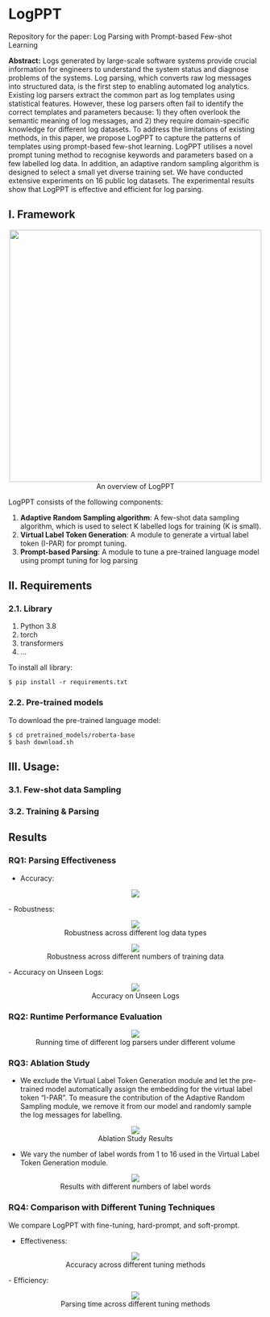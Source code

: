 # LogPPT

Repository for the paper: Log Parsing with Prompt-based Few-shot Learning

**Abstract:** Logs generated by large-scale software systems provide crucial information for engineers to understand the
system status and diagnose problems of the systems. Log parsing, which converts raw log messages into structured data,
is the first step to enabling automated log analytics. Existing log parsers extract the common part as log templates
using statistical features. However, these log parsers often fail to identify the correct templates and parameters
because: 1) they often overlook the semantic meaning of log messages, and 2) they require domain-specific knowledge for
different log datasets. To address the limitations of existing methods, in this paper, we propose LogPPT to capture the
patterns of templates using prompt-based few-shot learning. LogPPT utilises a novel prompt tuning method to recognise
keywords and parameters based on a few labelled log data. In addition, an adaptive random sampling algorithm is designed
to select a small yet diverse training set. We have conducted extensive experiments on 16 public log datasets. The
experimental results show that LogPPT is effective and efficient for log parsing.

## I. Framework

<p align="center"><img src="docs/images/LogPPT_overview.png" width="500"><br>An overview of LogPPT</p>

LogPPT consists of the following components:
1. **Adaptive Random Sampling algorithm**:  A few-shot data sampling algorithm, which is used to select K labelled logs for training (K is small).
2. **Virtual Label Token Generation**: A module to generate a virtual label token (I-PAR) for prompt tuning.
3. **Prompt-based Parsing**: A module to tune a pre-trained language model using prompt tuning for log parsing

## II. Requirements
### 2.1. Library
1. Python 3.8
2. torch
3. transformers
4. ...

To install all library:
```shell
$ pip install -r requirements.txt
```

### 2.2. Pre-trained models
To download the pre-trained language model:
```shell
$ cd pretrained_models/roberta-base
$ bash download.sh
```

## III. Usage:

### 3.1. Few-shot data Sampling

### 3.2. Training & Parsing

## Results
### RQ1: Parsing Effectiveness
- Accuracy:
<p align="center"><img src="docs/images/RQ1_comparison.png"></p>
- Robustness:
<p align="center"><img src="docs/images/RQ1_robustness1.png"><br>Robustness across different log data types</p>
<p align="center"><img src="docs/images/RQ1_robustness2.png"><br>Robustness across different numbers of training data</p>
- Accuracy on Unseen Logs:
<p align="center"><img src="docs/images/RQ1_unseen.png"><br>Accuracy on Unseen Logs</p>

### RQ2: Runtime Performance Evaluation
<p align="center"><img src="docs/images/RQ2_runtime.png"><br>Running time of different log parsers under different volume</p>

### RQ3: Ablation Study
- We exclude the Virtual Label Token Generation module and let the pre-trained model automatically assign the embedding for the virtual label token “I-PAR”. To measure the contribution of the Adaptive Random Sampling module, we remove it from our model and randomly sample the log messages for labelling.
<p align="center"><img src="docs/images/RQ3_ablation_study.png"><br>Ablation Study Results</p>

- We vary the number of label words from 1 to 16 used in the Virtual Label Token Generation module.
<p align="center"><img src="docs/images/RQ3_lbl_words.png"><br>Results with different numbers of label words</p>

### RQ4: Comparison with Different Tuning Techniques
We compare LogPPT with fine-tuning, hard-prompt, and soft-prompt.
- Effectiveness:
<p align="center"><img src="docs/images/RQ4_accuracy.png"><br>Accuracy across different tuning methods</p>
- Efficiency:
<p align="center"><img src="docs/images/RQ4_parsingtime.png"><br>Parsing time across different tuning methods</p>